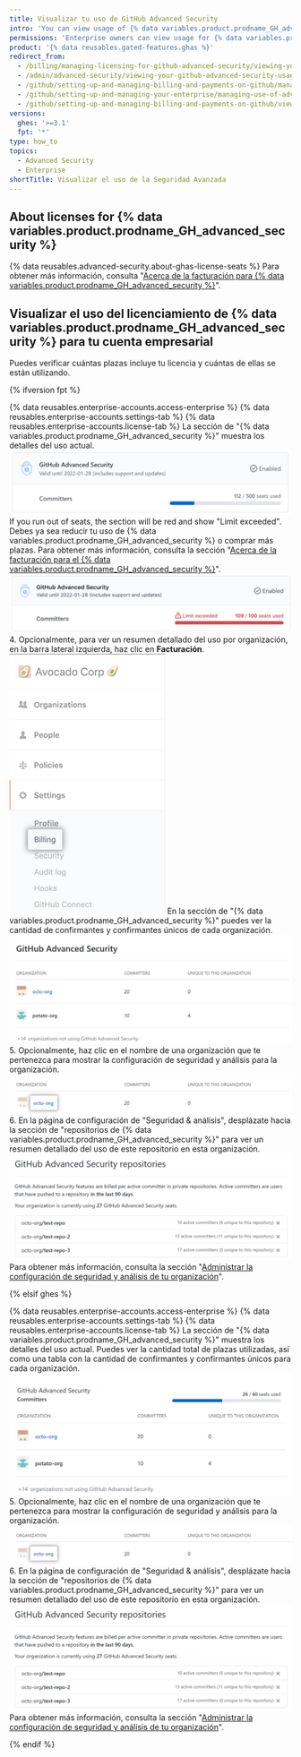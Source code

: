 ```yaml
---
title: Visualizar tu uso de GitHub Advanced Security
intro: 'You can view usage of {% data variables.product.prodname_GH_advanced_security %} for your enterprise.'
permissions: 'Enterprise owners can view usage for {% data variables.product.prodname_GH_advanced_security %}.'
product: '{% data reusables.gated-features.ghas %}'
redirect_from:
  - /billing/managing-licensing-for-github-advanced-security/viewing-your-github-advanced-security-usage
  - /admin/advanced-security/viewing-your-github-advanced-security-usage
  - /github/setting-up-and-managing-billing-and-payments-on-github/managing-licensing-for-github-advanced-security/viewing-your-github-advanced-security-usage
  - /github/setting-up-and-managing-your-enterprise/managing-use-of-advanced-security-for-organizations-in-your-enterprise-account
  - /github/setting-up-and-managing-billing-and-payments-on-github/viewing-your-github-advanced-security-usage
versions:
  ghes: '>=3.1'
  fpt: '*'
type: how_to
topics:
  - Advanced Security
  - Enterprise
shortTitle: Visualizar el uso de la Seguridad Avanzada
---
```


## About licenses for {% data variables.product.prodname_GH_advanced_security %}

{% data reusables.advanced-security.about-ghas-license-seats %} Para obtener más información, consulta "[Acerca de la facturación para {% data variables.product.prodname_GH_advanced_security %}](/billing/managing-billing-for-github-advanced-security/about-billing-for-github-advanced-security)".

## Visualizar el uso del licenciamiento de {% data variables.product.prodname_GH_advanced_security %} para tu cuenta empresarial

Puedes verificar cuántas plazas incluye tu licencia y cuántas de ellas se están utilizando.

{% ifversion fpt %}

{% data reusables.enterprise-accounts.access-enterprise %}
{% data reusables.enterprise-accounts.settings-tab %}
{% data reusables.enterprise-accounts.license-tab %}
   La sección de "{% data variables.product.prodname_GH_advanced_security %}" muestra los detalles del uso actual. ![{% data variables.product.prodname_GH_advanced_security %} in enterprise licensing settings](/assets/images/help/enterprises/enterprise-licensing-tab-ghas.png) If you run out of seats, the section will be red and show "Limit exceeded". Debes ya sea reducir tu uso de {% data variables.product.prodname_GH_advanced_security %} o comprar más plazas. Para obtener más información, consulta la sección "[Acerca de la facturación para el {% data variables.product.prodname_GH_advanced_security %}](/billing/managing-billing-for-github-advanced-security/about-billing-for-github-advanced-security#getting-the-most-out-of-github-advanced-security)". ![{% data variables.product.prodname_GH_advanced_security %} in enterprise licensing settings showing "Limit exceeded"](/assets/images/help/enterprises/enterprise-licensing-tab-ghas-no-seats.png)
4. Opcionalmente, para ver un resumen detallado del uso por organización, en la barra lateral izquierda, haz clic en **Facturación**. ![Billing tab in the enterprise account settings sidebar](/assets/images/help/business-accounts/settings-billing-tab.png) En la sección de "{% data variables.product.prodname_GH_advanced_security %}" puedes ver la cantidad de confirmantes y confirmantes únicos de cada organización. ![{% data variables.product.prodname_GH_advanced_security %} en la configuración de facturación empresarial](/assets/images/help/billing/ghas-orgs-list-enterprise-dotcom.png)
5. Opcionalmente, haz clic en el nombre de una organización que te pertenezca para mostrar la configuración de seguridad y análisis para la organización. ![Organización que te pertenece en la sección de {% data variables.product.prodname_GH_advanced_security %} de la configuración de facturación empresarial](/assets/images/help/billing/ghas-orgs-list-enterprise-click-org.png)
6. En la página de configuración de "Seguridad & análisis", desplázate hacia la sección de "repositorios de {% data variables.product.prodname_GH_advanced_security %}" para ver un resumen detallado del uso de este repositorio en esta organización. ![{% data variables.product.prodname_GH_advanced_security %} repositories section](/assets/images/help/enterprises/settings-security-analysis-ghas-repos-list.png) Para obtener más información, consulta la sección "[Administrar la configuración de seguridad y análisis de tu organización](/organizations/keeping-your-organization-secure/managing-security-and-analysis-settings-for-your-organization)".

{% elsif ghes %}

{% data reusables.enterprise-accounts.access-enterprise %}
{% data reusables.enterprise-accounts.settings-tab %}
{% data reusables.enterprise-accounts.license-tab %}
   La sección de "{% data variables.product.prodname_GH_advanced_security %}" muestra los detalles del uso actual. Puedes ver la cantidad total de plazas utilizadas, así como una tabla con la cantidad de confirmantes y confirmantes únicos para cada organización. ![Sección de {% data variables.product.prodname_GH_advanced_security %} de la licencia empresarial](/assets/images/help/billing/ghas-orgs-list-enterprise-ghes.png)
5. Opcionalmente, haz clic en el nombre de una organización que te pertenezca para mostrar la configuración de seguridad y análisis para la organización. ![Organización que te pertenece en la sección de {% data variables.product.prodname_GH_advanced_security %} de la configuración de facturación empresarial](/assets/images/help/billing/ghas-orgs-list-enterprise-click-org.png)
6. En la página de configuración de "Seguridad & análisis", desplázate hacia la sección de "repositorios de {% data variables.product.prodname_GH_advanced_security %}" para ver un resumen detallado del uso de este repositorio en esta organización. ![{% data variables.product.prodname_GH_advanced_security %} repositories section](/assets/images/help/enterprises/settings-security-analysis-ghas-repos-list.png) Para obtener más información, consulta la sección "[Administrar la configuración de seguridad y análisis de tu organización](/organizations/keeping-your-organization-secure/managing-security-and-analysis-settings-for-your-organization)".

{% endif %}
